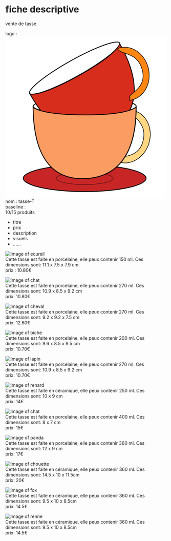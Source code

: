 # fiche descriptive #

vente de tasse

logo : ![Image of logo](logo.png)  
nom : tasse-T  
baseline :   
10/15 produits
  * titre
  * prix
  * description
  * visuels
  * ......
  
![Image of ecureil](http://cdn1.ideecadeau.fr/media/catalog/product/cache/3/image/1800x/040ec09b1e35df139433887a97daa66f/t/a/tasses-animaux-ideecadeau-fr_4292-18ff3639.jpg)  
Cette tasse est faite en porcelaine, elle peux contenir 150 ml. Ces dimensions sont: 11.1 x 7.5 x 7.9 cm  
prix : 10.80€


![Image of chat](http://www.totalcadeau.com/photos/1250/19168-photo.jpg)  
Cette tasse est faite en porcelaine, elle peux contenir 270 ml. Ces dimensions sont: 10.9 x 8.5 x 9.2 cm  
 prix: 10.80€
 
 
 ![Image of cheval](http://www.totalcadeau.com/photos/1605/18405-photo.jpg)  
Cette tasse est faite en porcelaine, elle peux contenir 270 ml. Ces dimensions sont: 9.2 x 9.2 x 7.5 cm  
 prix: 12.60€
 
 
  ![Image of biche](http://www.totalcadeau.com/photos/1151/19130-photo.jpg)  
Cette tasse est faite en porcelaine, elle peux contenir 200 ml. Ces dimensions sont: 9.6 x 8.5 x 9.5 cm  
 prix: 10.70€ 
 
 
 ![Image of lapin](http://www.totalcadeau.com/photos/1152/19167-photo.jpg)  
Cette tasse est faite en porcelaine, elle peux contenir 270 ml. Ces dimensions sont: 10.9 x 8.5 x 9.2 cm   
 prix: 10.70€

![Image of renard](https://daol3a7s7tps6.cloudfront.net/catalog/product/cache/1/image/9df78eab33525d08d6e5fb8d27136e95/t/h/thum_a0001317-2.jpg)  
Cette tasse est faite en céramique, elle peux contenir 250 ml. Ces dimensions sont: 10 x 9 cm  
 prix: 14€
 
 ![Image of chat](http://litbimg6.rightinthebox.com/images/384x384/201604/ffvuwv1459827778953.jpg)  
Cette tasse est faite en porcelaine, elle peux contenir 400 ml. Ces dimensions sont: 8 x 7 cm  
 prix: 15€

 ![Image of panda](https://s-media-cache-ak0.pinimg.com/564x/12/c1/f6/12c1f62f3ad0985be6c5295d4cc2b66f.jpg)  
 Cette tasse est faite en porcelaine, elle peux contenir 360 ml. Ces dimensions sont: 12 x 9 cm  
 prix: 17€
 
  ![Image of chouette](http://thumbs2.picclick.com/d/w1600/pict/192057393561_/ique-tasse-animaux-peints-a-la-main-de.jpg)  
 Cette tasse est faite en céramique, elle peux contenir 360 ml. Ces dimensions sont: 14.5 x 10 x 11.5cm  
 prix: 20€
 
   ![Image of fox](https://img0.etsystatic.com/138/0/9712974/il_570xN.1009459034_4jgr.jpg)  
 Cette tasse est faite en céramique, elle peux contenir 360 ml. Ces dimensions sont: 9.5 x 10 x 8.5cm  
 prix: 14.5€
 
   ![Image of renne](https://img1.etsystatic.com/169/1/9712974/il_570xN.1126032377_fhkl.jpg)  
 Cette tasse est faite en céramique, elle peux contenir 360 ml. Ces dimensions sont: 9.5 x 10 x 8.5cm  
 prix: 14.5€
 
